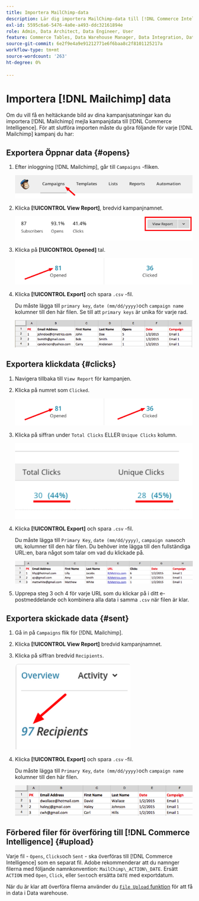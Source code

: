 ```yaml
---
title: Importera MailChimp-data
description: Lär dig importera MailChimp-data till [!DNL Commerce Intelligence].
exl-id: 5595c6a6-5476-4a0e-a493-ddc32161894e
role: Admin, Data Architect, Data Engineer, User
feature: Commerce Tables, Data Warehouse Manager, Data Integration, Data Import/Export
source-git-commit: 6e2f9e4a9e91212771e6f6baa8c2f8101125217a
workflow-type: tm+mt
source-wordcount: '263'
ht-degree: 0%

---
```


# Importera [!DNL Mailchimp] data

Om du vill få en heltäckande bild av dina kampanjsatsningar kan du importera [!DNL Mailchimp] mejla kampanjdata till [!DNL Commerce Intelligence]. För att slutföra importen måste du göra följande för varje [!DNL Mailchimp] kampanj du har:

## Exportera Öppnar data {#opens}

1. Efter inloggning [!DNL Mailchimp], går till `Campaigns` -fliken.

   ![importera mailchimp 1](../../../assets/import-mailchimp-1.png)

1. Klicka **[!UICONTROL View Report]**, bredvid kampanjnamnet.

   ![importera mailchimp 2](../../../assets/import-mailchimp-2.png)

1. Klicka på **[!UICONTROL Opened]** tal.

   ![importera mailchimp 3](../../../assets/import-mailchimp-3.png)

1. Klicka **[!UICONTROL Export]** och spara `.csv` -fil.

   Du måste lägga till `primary key`, `date (mm/dd/yyyy)`och `campaign name` kolumner till den här filen. Se till att `primary keys` är unika för varje rad.

   ![importera mailchimp 4](../../../assets/import-mailchimp-4.png)

## Exportera klickdata {#clicks}

1. Navigera tillbaka till `View Report` för kampanjen.

1. Klicka på numret som `Clicked`.

   ![importera mailchimp 5](../../../assets/import-mailchimp-5.png)

1. Klicka på siffran under `Total Clicks` ELLER `Unique Clicks` kolumn.

   ![importera mailchimp 6](../../../assets/import-mailchimp-6.png)

1. Klicka **[!UICONTROL Export]** och spara `.csv` -fil.

   Du måste lägga till `Primary Key`, `date (mm/dd/yyyy)`, `campaign name`och `URL` kolumner till den här filen. Du behöver inte lägga till den fullständiga URL:en, bara något som talar om vad du klickade på.

   ![importera mailchimp 7](../../../assets/import-mailchimp-7.png)

1. Upprepa steg 3 och 4 för varje URL som du klickar på i ditt e-postmeddelande och kombinera alla data i samma `.csv` när filen är klar.

## Exportera skickade data {#sent}

1. Gå in på `Campaigns` flik för [!DNL Mailchimp].

1. Klicka **[!UICONTROL View Report]** bredvid kampanjnamnet.

1. Klicka på siffran bredvid `Recipients`.

   ![importera mailchimp 8](../../../assets/import-mailchimp-8.png)

1. Klicka **[!UICONTROL Export]** och spara `.csv` -fil.

   Du måste lägga till `Primary Key`, `date (mm/dd/yyyy)`och `campaign name` kolumner till den här filen.

   ![importera mailchimp 9](../../../assets/import-mailchimp-9.png)

## Förbered filer för överföring till [!DNL Commerce Intelligence] {#upload}

Varje fil - `Opens`, `Clicks`och `Sent` - ska överföras till [!DNL Commerce Intelligence] som en separat fil. Adobe rekommenderar att du namnger filerna med följande namnkonvention: `MailChimp\_ACTION\_DATE`. Ersätt `ACTION` med `Open`, `Click`, eller `Sent`och ersätta `DATE` med exportdatum.

När du är klar att överföra filerna använder du [`File Upload` funktion](../connecting-data/using-file-uploader.md) för att få in data i Data warehouse.
